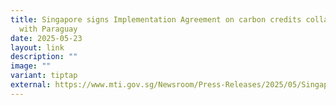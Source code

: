 ```yaml
---
title: Singapore signs Implementation Agreement on carbon credits collaboration
  with Paraguay
date: 2025-05-23
layout: link
description: ""
image: ""
variant: tiptap
external: https://www.mti.gov.sg/Newsroom/Press-Releases/2025/05/Singapore-signs-Implementation-Agreement-on-carbon-credits-collaboration-with-Paraguay
---
```

